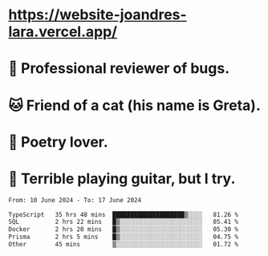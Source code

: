 # https://website-joandres-lara.vercel.app/
# 🐛 Professional reviewer of bugs.
# 🐱 Friend of a cat (his name is Greta).
# 📜 Poetry lover.
# 🎸 Terrible playing guitar, but I try.

<!--START_SECTION:waka-->

```txt
From: 10 June 2024 - To: 17 June 2024

TypeScript   35 hrs 48 mins  ████████████████████▒░░░░   81.26 %
SQL          2 hrs 22 mins   █▒░░░░░░░░░░░░░░░░░░░░░░░   05.41 %
Docker       2 hrs 20 mins   █▒░░░░░░░░░░░░░░░░░░░░░░░   05.30 %
Prisma       2 hrs 5 mins    █▒░░░░░░░░░░░░░░░░░░░░░░░   04.75 %
Other        45 mins         ▒░░░░░░░░░░░░░░░░░░░░░░░░   01.72 %
```

<!--END_SECTION:waka-->
